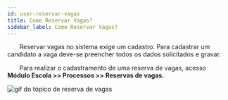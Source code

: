 ```yaml
---
id: user-reservar-vagas
title: Como Reservar Vagas?
sidebar_label: Como Reservar Vagas?
---
```


&nbsp;&nbsp;&nbsp;&nbsp;&nbsp;&nbsp;&nbsp;Reservar vagas no sistema exige um cadastro. Para cadastrar um candidato a vaga deve-se preencher todos os dados solicitados e gravar.

&nbsp;&nbsp;&nbsp;&nbsp;&nbsp;&nbsp;&nbsp;Para realizar o cadastramento de uma reserva de vagas, acesso **Módulo Escola >> Processos >> Reservas de vagas.**

![gif do tópico de reserva de vagas](/img/user-docs/reservar_vagas.gif)